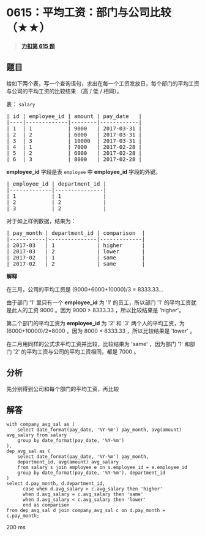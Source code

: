 # 0615：平均工资：部门与公司比较（★★）


> <u>**[力扣第 615 题](https://leetcode.cn/problems/average-salary-departments-vs-company/)**</u>

## 题目

<p>给如下两个表，写一个查询语句，求出在每一个工资发放日，每个部门的平均工资与公司的平均工资的比较结果 （高 / 低 / 相同）。</p>



<p>表： <code>salary</code></p>

<pre>| id | employee_id | amount | pay_date   |
|----|-------------|--------|------------|
| 1  | 1           | 9000   | 2017-03-31 |
| 2  | 2           | 6000   | 2017-03-31 |
| 3  | 3           | 10000  | 2017-03-31 |
| 4  | 1           | 7000   | 2017-02-28 |
| 5  | 2           | 6000   | 2017-02-28 |
| 6  | 3           | 8000   | 2017-02-28 |
</pre>



<p><strong>employee_id</strong> 字段是表 <code>employee</code> 中 <strong>employee_id</strong> 字段的外键。</p>



<pre>| employee_id | department_id |
|-------------|---------------|
| 1           | 1             |
| 2           | 2             |
| 3           | 2             |
</pre>



<p>对于如上样例数据，结果为：</p>



<pre>| pay_month | department_id | comparison  |
|-----------|---------------|-------------|
| 2017-03   | 1             | higher      |
| 2017-03   | 2             | lower       |
| 2017-02   | 1             | same        |
| 2017-02   | 2             | same        |
</pre>



<p><strong>解释</strong></p>



<p>在三月，公司的平均工资是 (9000+6000+10000)/3 = 8333.33...</p>



<p>由于部门 &#39;1&#39; 里只有一个 <strong>employee_id</strong> 为 &#39;1&#39; 的员工，所以部门 &#39;1&#39; 的平均工资就是此人的工资 9000 。因为 9000 &gt; 8333.33 ，所以比较结果是 &#39;higher&#39;。</p>



<p>第二个部门的平均工资为 <strong>employee_id</strong> 为 &#39;2&#39; 和 &#39;3&#39; 两个人的平均工资，为 (6000+10000)/2=8000 。因为 8000 &lt; 8333.33 ，所以比较结果是 &#39;lower&#39; 。</p>



<p>在二月用同样的公式求平均工资并比较，比较结果为 &#39;same&#39; ，因为部门 &#39;1&#39; 和部门 &#39;2&#39; 的平均工资与公司的平均工资相同，都是 7000 。</p>




## 分析

先分别得到公司和每个部门的平均工资，再比较

## 解答

```mysql
with company_avg_sal as (
    select date_format(pay_date, '%Y-%m') pay_month, avg(amount) avg_salary from salary
    group by date_format(pay_date, '%Y-%m')
),
dep_avg_sal as (
    select date_format(pay_date, '%Y-%m') pay_month, 
    department_id, avg(amount) avg_salary
    from salary s join employee e on s.employee_id = e.employee_id
    group by date_format(pay_date, '%Y-%m'), department_id
)
select d.pay_month, d.department_id, 
      case when d.avg_salary > c.avg_salary then 'higher'
      when d.avg_salary = c.avg_salary then 'same'
      when d.avg_salary < c.avg_salary then 'lower'
      end as comparison  
from dep_avg_sal d join company_avg_sal c on d.pay_month = c.pay_month;
```
200 ms
